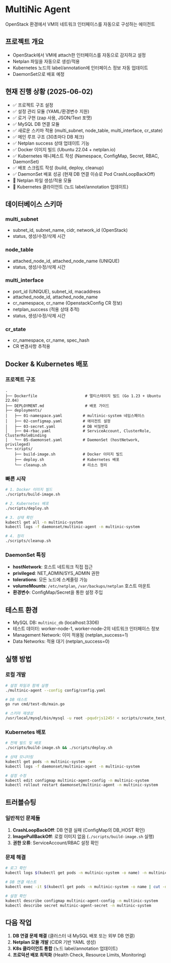# MultiNic Agent

OpenStack 환경에서 VM의 네트워크 인터페이스를 자동으로 구성하는 에이전트

## 프로젝트 개요
- OpenStack에서 VM에 attach한 인터페이스를 자동으로 감지하고 설정
- Netplan 파일을 자동으로 생성/적용
- Kubernetes 노드의 label/annotation에 인터페이스 정보 자동 업데이트
- DaemonSet으로 배포 예정

## 현재 진행 상황 (2025-06-02)
- ✅ 프로젝트 구조 설정
- ✅ 설정 관리 모듈 (YAML/환경변수 지원)
- ✅ 로거 구현 (zap 사용, JSON/Text 포맷)
- ✅ MySQL DB 연결 모듈
- ✅ 새로운 스키마 적용 (multi_subnet, node_table, multi_interface, cr_state)
- ✅ 메인 루프 구조 (30초마다 DB 체크)
- ✅ Netplan success 상태 업데이트 기능
- ✅ Docker 이미지 빌드 (Ubuntu 22.04 + netplan.io)
- ✅ Kubernetes 매니페스트 작성 (Namespace, ConfigMap, Secret, RBAC, DaemonSet)
- ✅ 배포 스크립트 작성 (build, deploy, cleanup)
- ✅ DaemonSet 배포 성공 (현재 DB 연결 이슈로 Pod CrashLoopBackOff)
- 🔲 Netplan 파일 생성/적용 모듈
- 🔲 Kubernetes 클라이언트 (노드 label/annotation 업데이트)

## 데이터베이스 스키마
### multi_subnet
- subnet_id, subnet_name, cidr, network_id (OpenStack)
- status, 생성/수정/삭제 시간

### node_table  
- attached_node_id, attached_node_name (UNIQUE)
- status, 생성/수정/삭제 시간

### multi_interface
- port_id (UNIQUE), subnet_id, macaddress
- attached_node_id, attached_node_name
- cr_namespace, cr_name (OpenstackConfig CR 정보)
- netplan_success (적용 상태 추적)
- status, 생성/수정/삭제 시간

### cr_state
- cr_namespace, cr_name, spec_hash
- CR 변경사항 추적용

## Docker & Kubernetes 배포

### 프로젝트 구조
```
.
├── Dockerfile                     # 멀티스테이지 빌드 (Go 1.23 + Ubuntu 22.04)
├── DEPLOYMENT.md                  # 배포 가이드
├── deployments/
│   ├── 01-namespace.yaml         # multinic-system 네임스페이스
│   ├── 02-configmap.yaml         # 에이전트 설정
│   ├── 03-secret.yaml            # DB 비밀번호
│   ├── 04-rbac.yaml              # ServiceAccount, ClusterRole, ClusterRoleBinding
│   └── 05-daemonset.yaml         # DaemonSet (hostNetwork, privileged)
└── scripts/
    ├── build-image.sh            # Docker 이미지 빌드
    ├── deploy.sh                 # Kubernetes 배포
    └── cleanup.sh                # 리소스 정리
```

### 빠른 시작
```bash
# 1. Docker 이미지 빌드
./scripts/build-image.sh

# 2. Kubernetes 배포
./scripts/deploy.sh

# 3. 상태 확인
kubectl get all -n multinic-system
kubectl logs -f daemonset/multinic-agent -n multinic-system

# 4. 정리
./scripts/cleanup.sh
```

### DaemonSet 특징
- **hostNetwork**: 호스트 네트워크 직접 접근
- **privileged**: NET_ADMIN/SYS_ADMIN 권한
- **tolerations**: 모든 노드에 스케줄링 가능
- **volumeMounts**: `/etc/netplan`, `/var/backups/netplan` 호스트 마운트
- **환경변수**: ConfigMap/Secret을 통한 설정 주입

## 테스트 환경
- MySQL DB: `multinic_db` (localhost:3306)
- 테스트 데이터: worker-node-1, worker-node-2의 네트워크 인터페이스 정보
- Management Network: 이미 적용됨 (netplan_success=1)
- Data Networks: 적용 대기 (netplan_success=0)

## 실행 방법

### 로컬 개발
```bash
# 설정 파일과 함께 실행
./multinic-agent --config config/config.yaml

# DB 테스트
go run cmd/test-db/main.go

# 스키마 재생성
/usr/local/mysql/bin/mysql -u root -pqudrjs1245! < scripts/create_test_db.sql
```

### Kubernetes 배포
```bash
# 전체 빌드 및 배포
./scripts/build-image.sh && ./scripts/deploy.sh

# 상태 모니터링
kubectl get pods -n multinic-system -w
kubectl logs -f daemonset/multinic-agent -n multinic-system

# 설정 수정
kubectl edit configmap multinic-agent-config -n multinic-system
kubectl rollout restart daemonset/multinic-agent -n multinic-system
```

## 트러블슈팅

### 일반적인 문제들
1. **CrashLoopBackOff**: DB 연결 실패 (ConfigMap의 DB_HOST 확인)
2. **ImagePullBackOff**: 로컬 이미지 없음 (`./scripts/build-image.sh` 실행)
3. **권한 오류**: ServiceAccount/RBAC 설정 확인

### 문제 해결
```bash
# 로그 확인
kubectl logs $(kubectl get pods -n multinic-system -o name) -n multinic-system

# DB 연결 테스트
kubectl exec -it $(kubectl get pods -n multinic-system -o name | cut -d/ -f2) -n multinic-system -- nc -zv mysql.multinic-system.svc.cluster.local 3306

# 설정 확인
kubectl describe configmap multinic-agent-config -n multinic-system
kubectl describe secret multinic-agent-secret -n multinic-system
```

## 다음 작업
1. **DB 연결 문제 해결** (클러스터 내 MySQL 배포 또는 외부 DB 연결)
2. **Netplan 모듈 개발** (CIDR 기반 YAML 생성)
3. **K8s 클라이언트 통합** (노드 label/annotation 업데이트)
4. **프로덕션 배포 최적화** (Health Check, Resource Limits, Monitoring) 